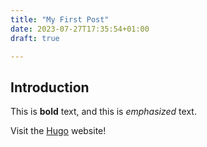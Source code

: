 ```yaml
---
title: "My First Post"
date: 2023-07-27T17:35:54+01:00
draft: true

---
```

## Introduction
This is **bold** text, and this is *emphasized* text.

Visit the [Hugo](https://gohugo.io) website!